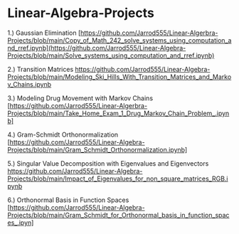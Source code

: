 # Linear-Algebra-Projects

1.) Gaussian Elimination 
[https://github.com/Jarrod555/Linear-Algerbra-Projects/blob/main/Copy_of_Math_242_solve_systems_using_computation_and_rref.ipynb](https://github.com/Jarrod555/Linear-Algebra-Projects/blob/main/Solve_systems_using_computation_and_rref.ipynb)

2.) Transition Matrices
https://github.com/Jarrod555/Linear-Algebra-Projects/blob/main/Modeling_Ski_Hills_With_Transition_Matrices_and_Markov_Chains.ipynb

3.) Modeling Drug Movement with Markov Chains
[https://github.com/Jarrod555/Linear-Algerbra-Projects/blob/main/Take_Home_Exam_1_Drug_Markov_Chain_Problem_.ipynb]

4.) Gram-Schmidt Orthonormalization 
[https://github.com/Jarrod555/Linear-Algebra-Projects/blob/main/Gram_Schmidt_Orthonormalization.ipynb]

5.) Singular Value Decomposition with Eigenvalues and Eigenvectors 
https://github.com/Jarrod555/Linear-Algebra-Projects/blob/main/Impact_of_Eigenvalues_for_non_square_matrices_RGB.ipynb

6.) Orthonormal Basis in Function Spaces
[https://github.com/Jarrod555/Linear-Algebra-Projects/blob/main/Gram_Schmidt_for_Orthonormal_basis_in_function_spaces_.ipyn]
